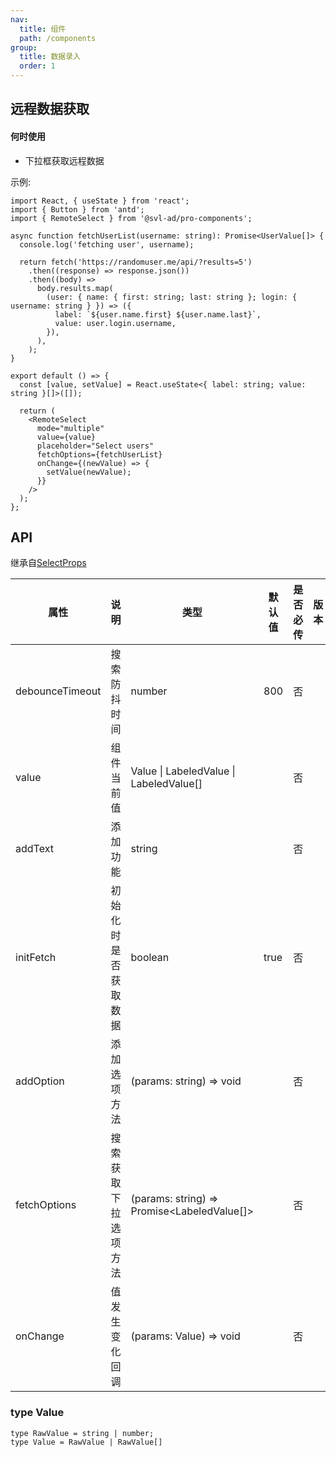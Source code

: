```yaml
---
nav:
  title: 组件
  path: /components
group:
  title: 数据录入
  order: 1
---
```


## 远程数据获取

#### 何时使用

- 下拉框获取远程数据

示例:

```tsx
import React, { useState } from 'react';
import { Button } from 'antd';
import { RemoteSelect } from '@svl-ad/pro-components';

async function fetchUserList(username: string): Promise<UserValue[]> {
  console.log('fetching user', username);

  return fetch('https://randomuser.me/api/?results=5')
    .then((response) => response.json())
    .then((body) =>
      body.results.map(
        (user: { name: { first: string; last: string }; login: { username: string } }) => ({
          label: `${user.name.first} ${user.name.last}`,
          value: user.login.username,
        }),
      ),
    );
}

export default () => {
  const [value, setValue] = React.useState<{ label: string; value: string }[]>([]);

  return (
    <RemoteSelect
      mode="multiple"
      value={value}
      placeholder="Select users"
      fetchOptions={fetchUserList}
      onChange={(newValue) => {
        setValue(newValue);
      }}
    />
  );
};
```

## API

继承自[SelectProps](https://ant.design/components/select-cn/#Select-props)

| 属性 | 说明 | 类型 | 默认值 | 是否必传 | 版本 |
| --- | --- | --- | --- | --- | --- |
| debounceTimeout | 搜索防抖时间 | number | 800 | 否 |  |
| value | 组件当前值 | Value \| LabeledValue \| LabeledValue[] |  | 否 |  |
| addText | 添加功能 | string |  | 否 |  |
| initFetch | 初始化时是否获取数据 | boolean | true | 否 |  |
| addOption | 添加选项方法 | (params: string) => void |  | 否 |  |
| fetchOptions | 搜索获取下拉选项方法 | (params: string) => Promise<LabeledValue[]> |  | 否 |  |
| onChange | 值发生变化回调 | (params: Value) => void |  | 否 |  |

### type Value

```
type RawValue = string | number;
type Value = RawValue | RawValue[]
```
